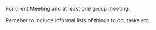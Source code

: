 For client Meeting and at least one group meeting.

Remeber to include informal lists of things to do, tasks etc.
